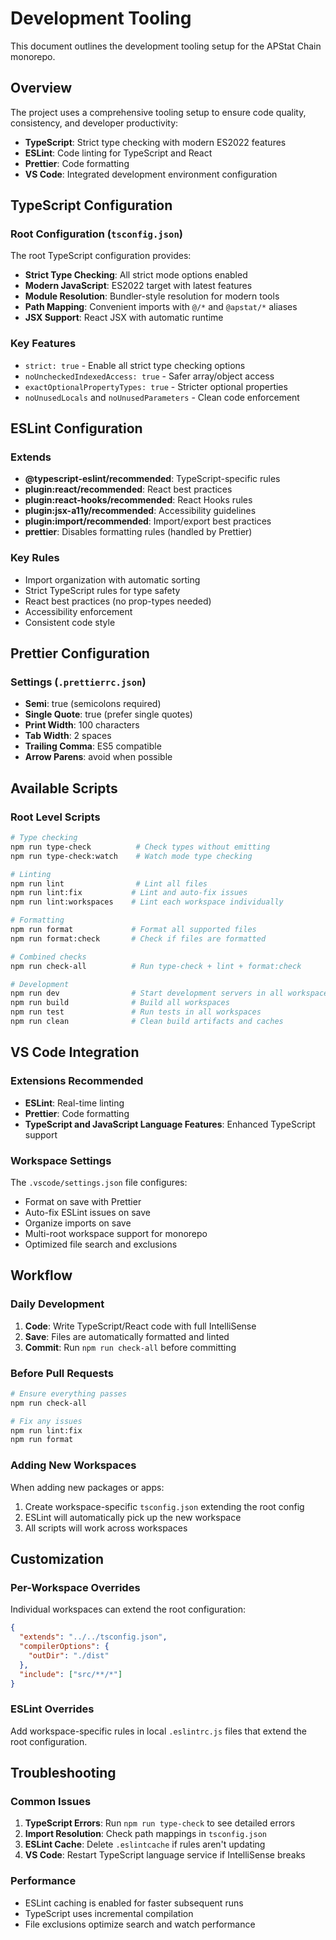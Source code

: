 # Development Tooling

This document outlines the development tooling setup for the APStat Chain monorepo.

## Overview

The project uses a comprehensive tooling setup to ensure code quality, consistency, and developer productivity:

- **TypeScript**: Strict type checking with modern ES2022 features
- **ESLint**: Code linting for TypeScript and React
- **Prettier**: Code formatting
- **VS Code**: Integrated development environment configuration

## TypeScript Configuration

### Root Configuration (`tsconfig.json`)

The root TypeScript configuration provides:

- **Strict Type Checking**: All strict mode options enabled
- **Modern JavaScript**: ES2022 target with latest features
- **Module Resolution**: Bundler-style resolution for modern tools
- **Path Mapping**: Convenient imports with `@/*` and `@apstat/*` aliases
- **JSX Support**: React JSX with automatic runtime

### Key Features

- `strict: true` - Enable all strict type checking options
- `noUncheckedIndexedAccess: true` - Safer array/object access
- `exactOptionalPropertyTypes: true` - Stricter optional properties
- `noUnusedLocals` and `noUnusedParameters` - Clean code enforcement

## ESLint Configuration

### Extends

- **@typescript-eslint/recommended**: TypeScript-specific rules
- **plugin:react/recommended**: React best practices
- **plugin:react-hooks/recommended**: React Hooks rules
- **plugin:jsx-a11y/recommended**: Accessibility guidelines
- **plugin:import/recommended**: Import/export best practices
- **prettier**: Disables formatting rules (handled by Prettier)

### Key Rules

- Import organization with automatic sorting
- Strict TypeScript rules for type safety
- React best practices (no prop-types needed)
- Accessibility enforcement
- Consistent code style

## Prettier Configuration

### Settings (`.prettierrc.json`)

- **Semi**: true (semicolons required)
- **Single Quote**: true (prefer single quotes)
- **Print Width**: 100 characters
- **Tab Width**: 2 spaces
- **Trailing Comma**: ES5 compatible
- **Arrow Parens**: avoid when possible

## Available Scripts

### Root Level Scripts

```bash
# Type checking
npm run type-check          # Check types without emitting
npm run type-check:watch    # Watch mode type checking

# Linting
npm run lint                # Lint all files
npm run lint:fix           # Lint and auto-fix issues
npm run lint:workspaces    # Lint each workspace individually

# Formatting
npm run format             # Format all supported files
npm run format:check       # Check if files are formatted

# Combined checks
npm run check-all          # Run type-check + lint + format:check

# Development
npm run dev                # Start development servers in all workspaces
npm run build              # Build all workspaces
npm run test               # Run tests in all workspaces
npm run clean              # Clean build artifacts and caches
```

## VS Code Integration

### Extensions Recommended

- **ESLint**: Real-time linting
- **Prettier**: Code formatting
- **TypeScript and JavaScript Language Features**: Enhanced TypeScript support

### Workspace Settings

The `.vscode/settings.json` file configures:

- Format on save with Prettier
- Auto-fix ESLint issues on save
- Organize imports on save
- Multi-root workspace support for monorepo
- Optimized file search and exclusions

## Workflow

### Daily Development

1. **Code**: Write TypeScript/React code with full IntelliSense
2. **Save**: Files are automatically formatted and linted
3. **Commit**: Run `npm run check-all` before committing

### Before Pull Requests

```bash
# Ensure everything passes
npm run check-all

# Fix any issues
npm run lint:fix
npm run format
```

### Adding New Workspaces

When adding new packages or apps:

1. Create workspace-specific `tsconfig.json` extending the root config
2. ESLint will automatically pick up the new workspace
3. All scripts will work across workspaces

## Customization

### Per-Workspace Overrides

Individual workspaces can extend the root configuration:

```json
{
  "extends": "../../tsconfig.json",
  "compilerOptions": {
    "outDir": "./dist"
  },
  "include": ["src/**/*"]
}
```

### ESLint Overrides

Add workspace-specific rules in local `.eslintrc.js` files that extend the root configuration.

## Troubleshooting

### Common Issues

1. **TypeScript Errors**: Run `npm run type-check` to see detailed errors
2. **Import Resolution**: Check path mappings in `tsconfig.json`
3. **ESLint Cache**: Delete `.eslintcache` if rules aren't updating
4. **VS Code**: Restart TypeScript language service if IntelliSense breaks

### Performance

- ESLint caching is enabled for faster subsequent runs
- TypeScript uses incremental compilation
- File exclusions optimize search and watch performance
